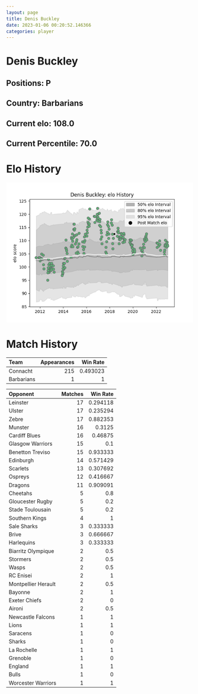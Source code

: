 ```yaml
---  
layout: page  
title: Denis Buckley  
date: 2023-01-06 00:20:52.146366  
categories: player  
---
```

# Denis Buckley

## Positions: P

## Country: Barbarians

## Current elo: 108.0

## Current Percentile: 70.0

# Elo History


![elo history](history_DenisBuckley.png)
# Match History


| Team       |   Appearances |   Win Rate |
|:-----------|--------------:|-----------:|
| Connacht   |           215 |   0.493023 |
| Barbarians |             1 |   1        |

| Opponent            |   Matches |   Win Rate |
|:--------------------|----------:|-----------:|
| Leinster            |        17 |   0.294118 |
| Ulster              |        17 |   0.235294 |
| Zebre               |        17 |   0.882353 |
| Munster             |        16 |   0.3125   |
| Cardiff Blues       |        16 |   0.46875  |
| Glasgow Warriors    |        15 |   0.1      |
| Benetton Treviso    |        15 |   0.933333 |
| Edinburgh           |        14 |   0.571429 |
| Scarlets            |        13 |   0.307692 |
| Ospreys             |        12 |   0.416667 |
| Dragons             |        11 |   0.909091 |
| Cheetahs            |         5 |   0.8      |
| Gloucester Rugby    |         5 |   0.2      |
| Stade Toulousain    |         5 |   0.2      |
| Southern Kings      |         4 |   1        |
| Sale Sharks         |         3 |   0.333333 |
| Brive               |         3 |   0.666667 |
| Harlequins          |         3 |   0.333333 |
| Biarritz Olympique  |         2 |   0.5      |
| Stormers            |         2 |   0.5      |
| Wasps               |         2 |   0.5      |
| RC Enisei           |         2 |   1        |
| Montpellier Herault |         2 |   0.5      |
| Bayonne             |         2 |   1        |
| Exeter Chiefs       |         2 |   0        |
| Aironi              |         2 |   0.5      |
| Newcastle Falcons   |         1 |   1        |
| Lions               |         1 |   1        |
| Saracens            |         1 |   0        |
| Sharks              |         1 |   0        |
| La Rochelle         |         1 |   1        |
| Grenoble            |         1 |   0        |
| England             |         1 |   1        |
| Bulls               |         1 |   0        |
| Worcester Warriors  |         1 |   1        |